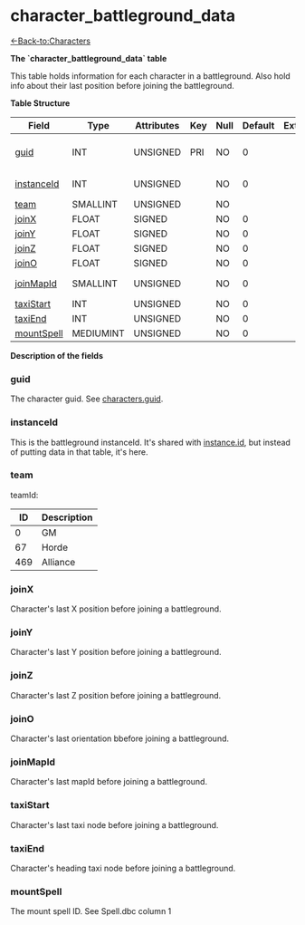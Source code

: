 # character\_battleground\_data

[<-Back-to:Characters](database-characters)

**The \`character\_battleground\_data\` table**

This table holds information for each character in a battleground. Also hold info about their last position before joining the battleground.

**Table Structure**

| Field            | Type         | Attributes | Key | Null | Default | Extra | Comment                  |
|------------------|--------------|------------|-----|------|---------|-------|--------------------------|
| [guid][1]        | INT      | UNSIGNED   | PRI | NO   | 0       |       | Global Unique Identifier |
| [instanceId][2]  | INT      | UNSIGNED   |     | NO   | 0       |       | Instance Identifier      |
| [team][3]        | SMALLINT  | UNSIGNED   |     | NO   |         |       |                          |
| [joinX][4]       | FLOAT        | SIGNED     |     | NO   | 0       |       |                          |
| [joinY][5]       | FLOAT        | SIGNED     |     | NO   | 0       |       |                          |
| [joinZ][6]       | FLOAT        | SIGNED     |     | NO   | 0       |       |                          |
| [joinO][7]       | FLOAT        | SIGNED     |     | NO   | 0       |       |                          |
| [joinMapId][8]   | SMALLINT  | UNSIGNED   |     | NO   | 0       |       | Map Identifier           |
| [taxiStart][9]   | INT      | UNSIGNED   |     | NO   | 0       |       |                          |
| [taxiEnd][10]    | INT      | UNSIGNED   |     | NO   | 0       |       |                          |
| [mountSpell][11] | MEDIUMINT | UNSIGNED   |     | NO   | 0       |       |                          |

[1]: #guid
[2]: #instanceid
[3]: #team
[4]: #joinx
[5]: #joiny
[6]: #joinz
[7]: #joino
[8]: #joinmapid
[9]: #taxistart
[10]: #taxiend
[11]: #mountspell

**Description of the fields**

### guid

The character guid. See [characters.guid](2129969.html#characters(table)-id).

### instanceId

This is the battleground instanceId. It's shared with [instance.id](instance-2130197.html#instance-id), but instead of putting data in that table, it's here.

### team

teamId:

| ID  | Description |
|-----|-------------|
| 0   | GM          |
| 67  | Horde       |
| 469 | Alliance    |

### joinX

Character's last X position before joining a battleground.

### joinY

Character's last Y position before joining a battleground.

### joinZ

Character's last Z position before joining a battleground.

### joinO

Character's last orientation bbefore joining a battleground.

### joinMapId

Character's last mapId before joining a battleground.

### taxiStart

Character's last taxi node before joining a battleground.

### taxiEnd

Character's heading taxi node before joining a battleground.

### mountSpell

The mount spell ID. See Spell.dbc column 1
